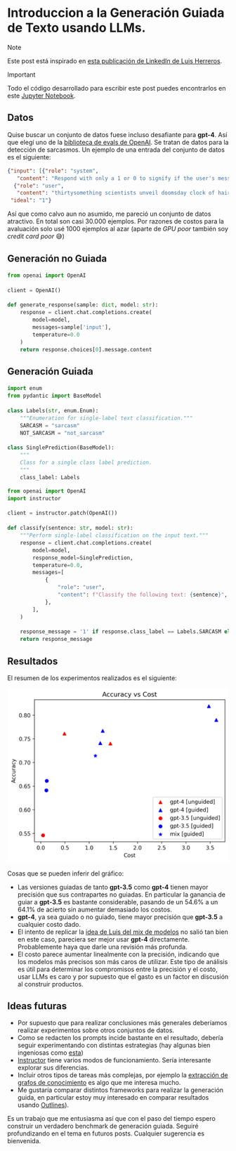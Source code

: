 # Introduccion a la Generación Guiada de Texto usando LLMs.

> [!NOTE]
> Este post está inspirado en [esta publicación de LinkedIn de Luis Herreros](https://www.linkedin.com/feed/update/urn:li:activity:7137413404217991168/).


> [!IMPORTANT]
> Todo el código desarrollado para escribir este post puedes encontrarlos en este [Jupyter Notebook](../notebooks/text_classification.ipynb).

## Datos

Quise buscar un conjunto de datos fuese incluso desafiante para **gpt-4**. Así que elegí uno de la [biblioteca de evals de OpenAI](https://github.com/openai/evals/pull/56). Se tratan de datos para la detección de sarcasmos. Un ejemplo de una entrada del conjunto de datos es el siguiente:

```json
{"input": [{"role": "system",
   "content": "Respond with only a 1 or 0 to signify if the user's message includes sarcasm, or not"},
  {"role": "user",
   "content": "thirtysomething scientists unveil doomsday clock of hair loss"}],
 "ideal": "1"}
```
Así que como calvo aun no asumido, me pareció un conjunto de datos atractivo. En total son casi 30.000 ejemplos. Por razones de costos para la avaluación solo usé 1000 ejemplos al azar (aparte de *GPU poor* también soy *credit card poor* :sweat_smile:)

## Generación no Guiada

```python
from openai import OpenAI

client = OpenAI()

def generate_response(sample: dict, model: str):
    response = client.chat.completions.create(
        model=model,
        messages=sample['input'],
        temperature=0.0
    )
    return response.choices[0].message.content
```

## Generación Guiada

```python
import enum
from pydantic import BaseModel

class Labels(str, enum.Enum):
    """Enumeration for single-label text classification."""
    SARCASM = "sarcasm"
    NOT_SARCASM = "not_sarcasm"

class SinglePrediction(BaseModel):
    """
    Class for a single class label prediction.
    """
    class_label: Labels
```

```python
from openai import OpenAI
import instructor

client = instructor.patch(OpenAI())

def classify(sentence: str, model: str):
    """Perform single-label classification on the input text."""
    response = client.chat.completions.create(
        model=model,
        response_model=SinglePrediction,
        temperature=0.0,
        messages=[
            {
                "role": "user",
                "content": f"Classify the following text: {sentence}",
            },
        ],
    )

    response_message = '1' if response.class_label == Labels.SARCASM else '0'
    return response_message
```
## Resultados

El resumen de los experimentos realizados es el siguiente:

<img src="figures/sarcasm_accuracy_vs_cost.png" alt="sarcasm" width="600"/>

Cosas que se pueden inferir del gráfico:

- Las versiones guiadas de tanto **gpt-3.5** como **gpt-4** tienen mayor precisión que sus contrapartes no guiadas. En particular la ganancia de guiar a **gpt-3.5** es bastante considerable, pasando de un 54.6% a un 64.1% de acierto sin aumentar demasiado los costos.
- **gpt-4**, ya sea guiado o no guiado, tiene mayor precisión que **gpt-3.5** a cualquier costo dado.
- El intento de replicar la [idea de Luis del mix de modelos](https://www.linkedin.com/feed/update/urn:li:activity:7137413404217991168/) no salió tan bien en este caso, pareciera ser mejor usar **gpt-4** directamente. Probablemente haya que darle una revisión más profunda.
- El costo parece aumentar linealmente con la precisión, indicando que los modelos más precisos son más caros de utilizar. Este tipo de análisis es útil para determinar los compromisos entre la precisión y el costo, usar LLMs es caro y por supuesto que el gasto es un factor en discusión al construir productos.

## Ideas futuras

- Por supuesto que para realizar conclusiones más generales deberíamos realizar experimentos sobre otros conjuntos de datos.
- Como se redacten los prompts incide bastante en el resultado, debería seguir experimentando con distintas estrategias (hay algunas bien ingeniosas como [esta](https://github.com/outlines-dev/outlines/discussions/379))
- [Instructor](https://github.com/jxnl/instructor) tiene varios modos de funcionamiento. Sería interesante explorar sus diferencias.
- Incluir otros tipos de tareas más complejas, por ejemplo la [extracción de grafos de conocimiento](https://jxnl.github.io/instructor/examples/knowledge_graph/) es algo que me interesa mucho.
- Me gustaría comparar distintos frameworks para realizar la generación guida, en particular estoy muy interesado en comparar resultados usando [Outlines](https://github.com/outlines-dev/outlines)).

Es un trabajo que me entusiasma así que con el paso del tiempo espero construir un verdadero benchmark de generación guiada. Seguiré profundizando en el tema en futuros posts. Cualquier sugerencia es bienvenida.